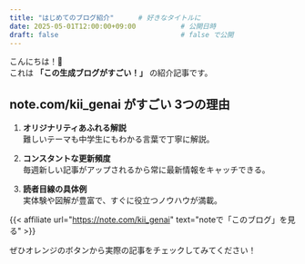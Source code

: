 ```yaml
---
title: "はじめてのブログ紹介"      # 好きなタイトルに
date: 2025-05-01T12:00:00+09:00           # 公開日時
draft: false                              # false で公開
---
```


こんにちは！👋  
これは **「この生成ブログがすごい！」** の紹介記事です。

## note.com/kii_genai がすごい 3つの理由

1. **オリジナリティあふれる解説**  
   難しいテーマも中学生にもわかる言葉で丁寧に解説。

2. **コンスタントな更新頻度**  
   毎週新しい記事がアップされるから常に最新情報をキャッチできる。

3. **読者目線の具体例**  
   実体験や図解が豊富で、すぐに役立つノウハウが満載。

{{< affiliate url="https://note.com/kii_genai" text="noteで「このブログ」を見る" >}}

ぜひオレンジのボタンから実際の記事をチェックしてみてください！
